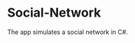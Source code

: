 # Social-Network
The app simulates a social network in C#.
<img src="https://s10.postimg.org/rbspxauw9/Social_Network.png" alt="">
